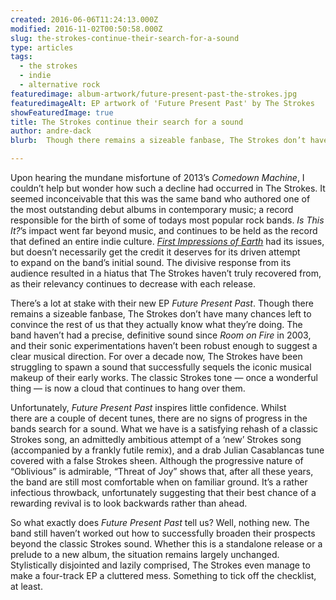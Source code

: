 ```yaml
---
created: 2016-06-06T11:24:13.000Z
modified: 2016-11-02T00:50:58.000Z
slug: the-strokes-continue-their-search-for-a-sound
type: articles
tags:
  - the strokes
  - indie
  - alternative rock
featuredimage: album-artwork/future-present-past-the-strokes.jpg
featuredimageAlt: EP artwork of 'Future Present Past' by The Strokes
showFeaturedImage: true
title: The Strokes continue their search for a sound
author: andre-dack
blurb:  Though there remains a sizeable fanbase, The Strokes don’t have many chances left to convince the rest of us they actually know what they’re doing.

---
```


Upon hearing the mundane misfortune of 2013’s *Comedown Machine*, I couldn’t help but wonder how such a decline had occurred in The Strokes. It seemed inconceivable that this was the same band who authored one of the most outstanding debut albums in contemporary music; a record responsible for the birth of some of todays most popular rock bands. *Is This It?*’s impact went far beyond music, and continues to be held as the record that defined an entire indie culture. [*First Impressions of Earth*](/reviews/the-strokes-first-impressions-of-earth/) had its issues, but doesn’t necessarily get the credit it deserves for its driven attempt to expand on the band’s initial sound. The divisive response from its audience resulted in a hiatus that The Strokes haven’t truly recovered from, as their relevancy continues to decrease with each release.

There’s a lot at stake with their new EP *Future Present Past*. Though there remains a sizeable fanbase, The Strokes don’t have many chances left to convince the rest of us that they actually know what they’re doing. The band haven’t had a precise, definitive sound since *Room on Fire* in 2003, and their sonic experimentations haven’t been robust enough to suggest a clear musical direction. For over a decade now, The Strokes have been struggling to spawn a sound that successfully sequels the iconic musical makeup of their early works. The classic Strokes tone — once a wonderful thing — is now a cloud that continues to hang over them.

Unfortunately, *Future Present Past* inspires little confidence. Whilst there are a couple of decent tunes, there are no signs of progress in the bands search for a sound. What we have is a satisfying rehash of a classic Strokes song, an admittedly ambitious attempt of a ‘new’ Strokes song (accompanied by a frankly futile remix), and a drab Julian Casablancas tune covered with a false Strokes sheen. Although the progressive nature of “Oblivious” is admirable, “Threat of Joy” shows that, after all these years, the band are still most comfortable when on familiar ground. It’s a rather infectious throwback, unfortunately suggesting that their best chance of a rewarding revival is to look backwards rather than ahead.

So what exactly does *Future Present Past* tell us? Well, nothing new. The band still haven’t worked out how to successfully broaden their prospects beyond the classic Strokes sound. Whether this is a standalone release or a prelude to a new album, the situation remains largely unchanged. Stylistically disjointed and lazily comprised, The Strokes even manage to make a four-track EP a cluttered mess. Something to tick off the checklist, at least.